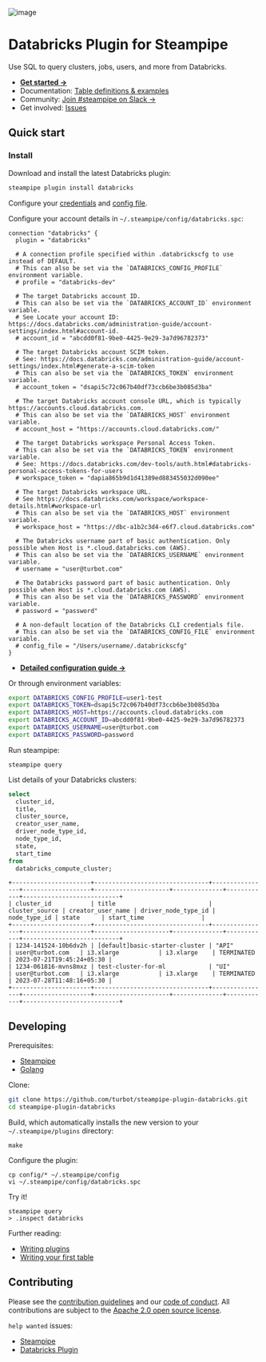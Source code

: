 ![image](https://hub.steampipe.io/images/plugins/turbot/databricks-social-graphic.png)

# Databricks Plugin for Steampipe

Use SQL to query clusters, jobs, users, and more from Databricks.

- **[Get started →](https://hub.steampipe.io/plugins/turbot/databricks)**
- Documentation: [Table definitions & examples](https://hub.steampipe.io/plugins/turbot/databricks/tables)
- Community: [Join #steampipe on Slack →](https://turbot.com/community/join)
- Get involved: [Issues](https://github.com/turbot/steampipe-plugin-databricks/issues)

## Quick start

### Install

Download and install the latest Databricks plugin:

```bash
steampipe plugin install databricks
```

Configure your [credentials](https://hub.steampipe.io/plugins/turbot/databricks#credentials) and [config file](https://hub.steampipe.io/plugins/turbot/databricks#configuration).

Configure your account details in `~/.steampipe/config/databricks.spc`:

```hcl
connection "databricks" {
  plugin = "databricks"

  # A connection profile specified within .databrickscfg to use instead of DEFAULT.
  # This can also be set via the `DATABRICKS_CONFIG_PROFILE` environment variable.
  # profile = "databricks-dev"

  # The target Databricks account ID.
  # This can also be set via the `DATABRICKS_ACCOUNT_ID` environment variable.
  # See Locate your account ID: https://docs.databricks.com/administration-guide/account-settings/index.html#account-id.
  # account_id = "abcdd0f81-9be0-4425-9e29-3a7d96782373"

  # The target Databricks account SCIM token.
  # See: https://docs.databricks.com/administration-guide/account-settings/index.html#generate-a-scim-token
  # This can also be set via the `DATABRICKS_TOKEN` environment variable.
  # account_token = "dsapi5c72c067b40df73ccb6be3b085d3ba"

  # The target Databricks account console URL, which is typically https://accounts.cloud.databricks.com.
  # This can also be set via the `DATABRICKS_HOST` environment variable.
  # account_host = "https://accounts.cloud.databricks.com/"

  # The target Databricks workspace Personal Access Token.
  # This can also be set via the `DATABRICKS_TOKEN` environment variable.
  # See: https://docs.databricks.com/dev-tools/auth.html#databricks-personal-access-tokens-for-users
  # workspace_token = "dapia865b9d1d41389ed883455032d090ee"

  # The target Databricks workspace URL.
  # See https://docs.databricks.com/workspace/workspace-details.html#workspace-url
  # This can also be set via the `DATABRICKS_HOST` environment variable.
  # workspace_host = "https://dbc-a1b2c3d4-e6f7.cloud.databricks.com"

  # The Databricks username part of basic authentication. Only possible when Host is *.cloud.databricks.com (AWS).
  # This can also be set via the `DATABRICKS_USERNAME` environment variable.
  # username = "user@turbot.com"

  # The Databricks password part of basic authentication. Only possible when Host is *.cloud.databricks.com (AWS).
  # This can also be set via the `DATABRICKS_PASSWORD` environment variable.
  # password = "password"

  # A non-default location of the Databricks CLI credentials file.
  # This can also be set via the `DATABRICKS_CONFIG_FILE` environment variable.
  # config_file = "/Users/username/.databrickscfg"
}
```

- **[Detailed configuration guide →](https://hub.steampipe.io/plugins/turbot/databricks#quick-start)**

Or through environment variables:

```sh
export DATABRICKS_CONFIG_PROFILE=user1-test
export DATABRICKS_TOKEN=dsapi5c72c067b40df73ccb6be3b085d3ba
export DATABRICKS_HOST=https://accounts.cloud.databricks.com
export DATABRICKS_ACCOUNT_ID=abcdd0f81-9be0-4425-9e29-3a7d96782373
export DATABRICKS_USERNAME=user@turbot.com
export DATABRICKS_PASSWORD=password
```

Run steampipe:

```shell
steampipe query
```

List details of your Databricks clusters:

```sql
select
  cluster_id,
  title,
  cluster_source,
  creator_user_name,
  driver_node_type_id,
  node_type_id,
  state,
  start_time
from
  databricks_compute_cluster;
```

```
+----------------------+--------------------------------+----------------+-------------------+---------------------+--------------+------------+---------------------------+
| cluster_id           | title                          | cluster_source | creator_user_name | driver_node_type_id | node_type_id | state      | start_time                |
+----------------------+--------------------------------+----------------+-------------------+---------------------+--------------+------------+---------------------------+
| 1234-141524-10b6dv2h | [default]basic-starter-cluster | "API"          | user@turbot.com   | i3.xlarge           | i3.xlarge    | TERMINATED | 2023-07-21T19:45:24+05:30 |
| 1234-061816-mvns8mxz | test-cluster-for-ml            | "UI"           | user@turbot.com   | i3.xlarge           | i3.xlarge    | TERMINATED | 2023-07-28T11:48:16+05:30 |
+----------------------+--------------------------------+----------------+-------------------+---------------------+--------------+------------+---------------------------+
```

## Developing

Prerequisites:

- [Steampipe](https://steampipe.io/downloads)
- [Golang](https://golang.org/doc/install)

Clone:

```sh
git clone https://github.com/turbot/steampipe-plugin-databricks.git
cd steampipe-plugin-databricks
```

Build, which automatically installs the new version to your `~/.steampipe/plugins` directory:

```
make
```

Configure the plugin:

```
cp config/* ~/.steampipe/config
vi ~/.steampipe/config/databricks.spc
```

Try it!

```
steampipe query
> .inspect databricks
```

Further reading:

- [Writing plugins](https://steampipe.io/docs/develop/writing-plugins)
- [Writing your first table](https://steampipe.io/docs/develop/writing-your-first-table)

## Contributing

Please see the [contribution guidelines](https://github.com/turbot/steampipe/blob/main/CONTRIBUTING.md) and our [code of conduct](https://github.com/turbot/steampipe/blob/main/CODE_OF_CONDUCT.md). All contributions are subject to the [Apache 2.0 open source license](https://github.com/turbot/steampipe-plugin-databricks/blob/main/LICENSE).

`help wanted` issues:

- [Steampipe](https://github.com/turbot/steampipe/labels/help%20wanted)
- [Databricks Plugin](https://github.com/turbot/steampipe-plugin-databricks/labels/help%20wanted)
